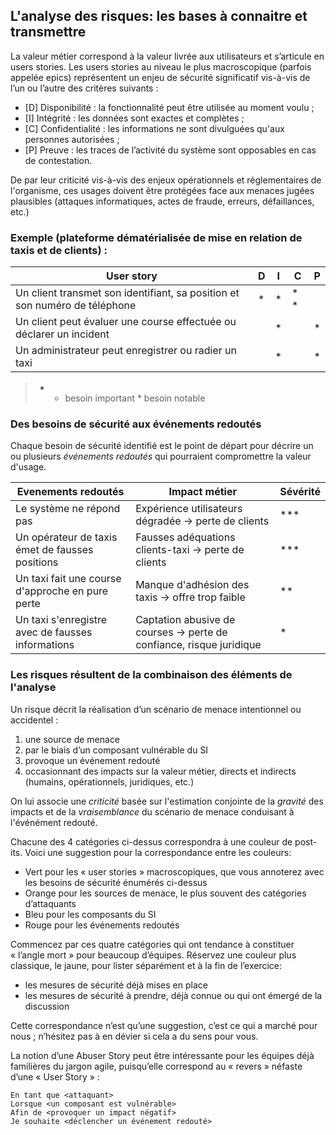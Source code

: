 ## L'analyse des risques: les bases à connaitre et transmettre

La valeur métier correspond à la valeur livrée aux utilisateurs et s’articule en users stories. Les users stories au niveau le plus macroscopique (parfois appelée epics) représentent un enjeu de sécurité significatif vis-à-vis de l’un ou l’autre des critères suivants :
- [D] Disponibilité : la fonctionnalité peut être utilisée au moment voulu ;
- [I] Intégrité : les données sont exactes et complètes ;
- [C] Confidentialité : les informations ne sont divulguées qu'aux personnes autorisées ;
- [P] Preuve : les traces de l’activité du système sont opposables en cas de contestation.

De par leur criticité vis-à-vis des enjeux opérationnels et réglementaires de l'organisme, ces usages doivent être protégées face aux menaces jugées plausibles (attaques informatiques, actes de fraude, erreurs, défaillances, etc.)

### Exemple (plateforme dématérialisée de mise en relation de taxis et de clients) :

| **User story** | **D** | **I** | **C** | **P** |
|----------|-------|-------|-------|-------|
| Un client transmet son identifiant, sa position et son numéro de téléphone | * | * | * * ||
| Un client peut évaluer une course effectuée ou déclarer un incident |  | * |  | * |
| Un administrateur peut enregistrer ou radier un taxi |  | * |  | * |

> * * besoin important * besoin notable

### Des besoins de sécurité aux événements redoutés

Chaque besoin de sécurité identifié est le point de départ pour décrire un ou plusieurs *événements redoutés* qui pourraient compromettre la valeur d'usage.

| **Evenements redoutés** | **Impact métier** | Sévérité |
|---------------|---------------|---------------|
| Le système ne répond pas | Expérience utilisateurs dégradée -> perte de clients | *** |
| Un opérateur de taxis émet de fausses positions | Fausses adéquations clients-taxi -> perte de clients| *** |
| Un taxi fait une course d'approche en pure perte | Manque d'adhésion des taxis -> offre trop faible | ** |
| Un taxi s'enregistre avec de fausses informations | Captation abusive de courses -> perte de confiance, risque juridique | * |

### Les risques résultent de la combinaison des éléments de l'analyse

Un risque décrit la réalisation d’un scénario de menace intentionnel ou accidentel :
1. une source de menace
2. par le biais d’un composant vulnérable du SI
3. provoque un événement redouté
4. occasionnant des impacts sur la valeur métier, directs et indirects (humains, opérationnels, juridiques, etc.)

On lui associe une *criticité* basée sur l'estimation conjointe de la *gravité* des impacts et de la *vraisemblance* du scénario de menace conduisant à l'événément redouté.

Chacune des 4 catégories ci-dessus correspondra à une couleur de post-its. Voici une suggestion pour la correspondance entre les couleurs:
- Vert pour les « user stories » macroscopiques, que vous annoterez avec les besoins de sécurité énumérés ci-dessus
- Orange pour les sources de menace, le plus souvent des catégories d’attaquants
- Bleu pour les composants du SI
- Rouge pour les événements redoutés

Commencez par ces quatre catégories qui ont tendance à constituer « l’angle mort » pour beaucoup d’équipes. Réservez une couleur plus classique, le jaune, pour lister séparément et à la fin de l’exercice:
- les mesures de sécurité déjà mises en place
- les mesures de sécurité à prendre, déjà connue ou qui ont émergé de la discussion

Cette correspondance n’est qu’une suggestion, c’est ce qui a marché pour nous ; n’hésitez pas à en dévier si cela a du sens pour vous.

La notion d’une Abuser Story peut être intéressante pour les équipes déjà familières du jargon agile, puisqu’elle correspond au « revers » néfaste d’une « User Story » :

```
En tant que <attaquant>
Lorsque <un composant est vulnérable>
Afin de <provoquer un impact négatif>
Je souhaite <déclencher un événement redouté>
```
